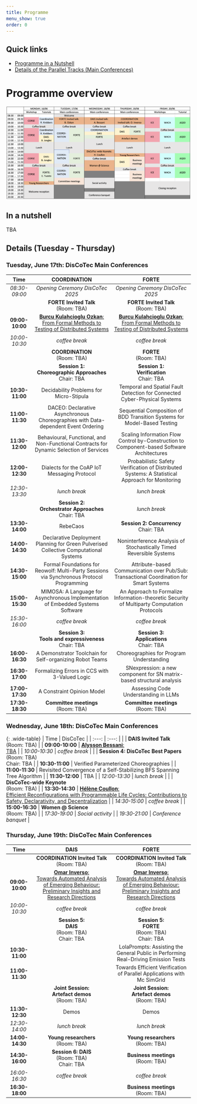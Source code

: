 ```yaml
---
title: Programme
menu_show: true
order: 0
---
```


## Quick links
* [Programme in a Nutshell](#in-a-nutshell)
* [Details of the Parallel Tracks (Main Conferences)](#details-tuesday---thursday)

# Programme overview

![Programme overview](program-overview.png)

## In a nutshell

TBA

<!--

### Tuesday, June 17th: Main Conferences

### Wednesday, June 18th: Main Conferences

### Thursday, June 19th: Main Conferences

-->

## Details (Tuesday - Thursday)

### Tuesday, June 17th: DisCoTec Main Conferences

| Time | COORDINATION | FORTE |
| :---: | :---: | :---: |
| *08:30-09:00*  | *Opening Ceremony DisCoTec 2025* | *Opening Ceremony DisCoTec 2025* |
|  | **FORTE Invited Talk** <br/> (Room: TBA) | **FORTE Invited Talk** <br/> (Room: TBA) |
| **09:00-10:00**  | [**Burcu Kulahcioglu Ozkan**: <br/> From Formal Methods to Testing of Distributed Systems](./invited#burcu-kulahcioglu-ozkan-tu-delft-the-netherlands---forte) | [**Burcu Kulahcioglu Ozkan**: <br/> From Formal Methods to Testing of Distributed Systems](./invited#burcu-kulahcioglu-ozkan-tu-delft-the-netherlands---forte) |
| *10:00-10:30* | *coffee break* | *coffee break* |
| | **COORDINATION** <br/> (Room: TBA) | **FORTE** <br/> (Room: TBA) |
| | **Session 1:<br/>Choreographic Approaches** <br/> Chair: TBA | **Session 1:<br/>Verification** <br/> Chair: TBA |
| **10:30-11:00** | Decidability Problems for Micro-Stipula | Temporal and Spatial Fault Detection for Connected Cyber-Physical Systems |
| **11:00-11:30** | DACEO: Declarative Asynchronous Choreographies with Data-dependent Event Ordering | Sequential Composition of BDD Transition Systems for Model-Based Testing |
| **11:30-12:00** | Behavioural, Functional, and Non-Functional Contracts for Dynamic Selection of Services | Scaling Information Flow Control by-Construction to Component-based Software Architectures |
| **12:00-12:30** | Dialects for the CoAP IoT Messaging Protocol | Probabilistic Safety Verification of Distributed Systems: A Statistical Approach for Monitoring |
| *12:30-13:30* | *lunch break* | *lunch break* |
| | **Session 2:<br/>Orchestrator Approaches** <br/> Chair: TBA | *lunch break* |
| **13:30-14:00** | RebeCaos | **Session 2: Concurrency** <br/> Chair: TBA |
| **14:00-14:30** | Declarative Deployment Planning for Green Pulverised Collective Computational Systems | Noninterference Analysis of Stochastically Timed Reversible Systems |
| **14:30-15:00** | Formal Foundations for Reowolf: Multi-Party Sessions via Synchronous Protocol Programming | Attribute-based Communication over Pub/Sub: Transactional Coordination for Smart Systems |
| **15:00-15:30** | MIMOSA: A Language for Asynchronous Implementation of Embedded Systems Software | An Approach to Formalize Information-theoretic Security of Multiparty Computation Protocols |
| *15:30-16:00* | *coffee break* | *coffee break* |
| | **Session 3:<br/>Tools and expressiveness** <br/> Chair: TBA | **Session 3:<br/>Applications** <br/> Chair: TBA |
| **16:00-16:30** | A Demonstrator Toolchain for Self-organizing Robot Teams | Choreographies for Program Understanding |
| **16:30-17:00** | Formalizing Errors in CCS with 3-Valued Logic | SNexpression: a new component for SN matrix-based structural analysis |
| **17:00-17:30** | A Constraint Opinion Model | Assessing Code Understanding in LLMs |
| **17:30-18:30** | **Committee meetings** <br/> (Room: TBA) | **Committee meetings** <br/> (Room: TBA) |

### Wednesday, June 18th: DisCoTec Main Conferences

<style>
    .wide-table {
        display: table !important;
    }
</style>

{: .wide-table}
| Time | DisCoTec |
| :---: | :---: |
|  | **DAIS Invited Talk** <br/> (Room: TBA) |
| **09:00-10:00**  | [**Alysson Bessani**: <br/> TBA](./invited#alysson-bessani-universidade-de-lisboa-portugal---dais) |
| *10:00-10:30* | *coffee break* |
|  | **Session 4: DisCoTec Best Papers** <br/> (Room: TBA)  <br/> Chair: TBA |
| **10:30-11:00** | Verified Parameterized Choreographies |
| **11:00-11:30** | Revisited Convergence of a Self-Stabilizing BFS Spanning Tree Algorithm |
| **11:30-12:00** | TBA |
| *12:00-13:30* | *lunch break* |
|  | **DisCoTec-wide Keynote** <br/> (Room: TBA) |
| **13:30-14:30**  | [**Hélène Coullon**: <br/> Efficient Reconfigurations with Programmable Life Cycles: Contributions to Safety, Declarativity, and Decentralization](./invited##hélène-coullon-imt-atlantique-france---discotec-wide) |
| *14:30-15:00* | *coffee break* |
| **15:00-16:30** | **Women @ Science** <br> (Room: TBA) |
| *17:30-19:00* | *Social activity* |
| *19:30-21:00* | *Conference banquet* |

### Thursday, June 19th: DisCoTec Main Conferences

| Time | DAIS | FORTE |
| :---: | :---: | :---: |
|  | **COORDINATION Invited Talk** <br/> (Room: TBA) | **COORDINATION Invited Talk** <br/> (Room: TBA) |
| **09:00-10:00**  | [**Omar Inverso**: <br/> Towards Automated Analysis of Emerging Behaviour: Preliminary Insights and Research Directions](./invited#omar-inverso-gssi-italy---coordination) | [**Omar Inverso**: <br/> Towards Automated Analysis of Emerging Behaviour: Preliminary Insights and Research Directions](./invited#omar-inverso-gssi-italy---coordination) |
| *10:00-10:30* | *coffee break* | *coffee break* |
| | **Session 5:<br/>DAIS** <br/> (Room: TBA) <br/> Chair: TBA | **Session 5:<br/>FORTE** <br/> (Room: TBA) <br/> Chair: TBA |
| **10:30-11:00** | | LolaPrompts: Assisting the General Public in Performing Real-Driving Emission Tests |
| **11:00-11:30** | | Towards Efficient Verification of Parallel Applications with Mc SimGrid |
| | **Joint Session:<br/>Artefact demos** <br/> (Room: TBA) | **Joint Session:<br/>Artefact demos** <br/> (Room: TBA) |
| **11:30-12:30** | Demos | Demos |
| *12:30-14:00* | *lunch break* | *lunch break* |
| **14:00-14:30** | **Young researchers** <br> (Room: TBA) | **Young researchers** <br> (Room: TBA) |
| **14:30-16:00** | **Session 6: DAIS** <br/> (Room: TBA) <br/> Chair: TBA | **Business meetings** <br/> (Room: TBA) |
| *16:00-16:30* | *coffee break* | *coffee break* |
| **16:30-18:00** | | **Business meetings** <br/> (Room: TBA) |